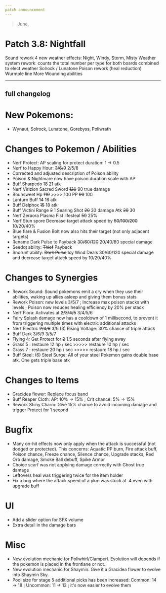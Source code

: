 ```yaml
---
patch announcement
---
```


> June,

# Patch 3.8: Nightfall

Sound rework
4 new weather effects: Night, Windy, Storm, Misty
Weather system rework: counts the total number per type for both boards combined to elect weather
Solrock / Lunatone
Poison rework (heal reduction)
Wurmple line
More Wounding abilities

---

## full changelog

# New Pokemons:

- Wynaut, Solrock, Lunatone, Gorebyss, Poliwrath

# Changes to Pokemon / Abilities

- Nerf Protect: AP scaling for protect duration: 1 → 0.5
- Nerf to Happy Hour: ~~3/6/9~~ 2/5/8
- Corrected and adjusted description of Poison ability
- Poison & Nightmare now have poison duration scale with AP
- Buff Sharpedo ~~18~~ 21 atk
- Nerf Virizion Sacred Sword ~~120~~ 90 true damage
- Bounsweet Hp ~~110~~ >>>> 100 PP ~~90~~ 100
- Lanturn Buff ~~14~~ 16 atk
- Buff Delphox ~~15~~ 18 atk
- Buff Victini Range ~~2~~ 1 Searing Shot ~~20~~ 30 damage Atk ~~20~~ 30
- Nerf Zeraora Plasma Fist lifesteal ~~50~~ 25%
- Nerf Stun spore Decrease target attack speed by ~~50/100/200~~ 10/20/40%
- Blue flare & Fusion Bolt now also hits their target (not only adjacent targets)
- Rename Dark Pulse to Payback ~~30/60/120~~ 20/40/80 special damage
- Seedot ability: ~~Thief~~ Payback
- Snorunt ability: ~~Dark Pulse~~ Icy Wind Deals 30/60/120 special damage and decrease target attack speed by 10/20/40%

# Changes to Synergies

- Rework Sound: Sound pokemons emit a cry when they use their abilities, waking up allies asleep and giving them bonus stats
- Rework Poison: new levels 3/5/7 ; Increase max poison stacks with levels ; Poison now reduces healing efficiency by 20% per stack
- Nerf Flora: Activates at ~~2/3/4/5~~ 3/4/5/6
- Fairy Splash damage now has a cooldown of 1 millisecond, to prevent it from triggering multiple times with electric additional attacks
- Nerf Electric ~~2/4/6~~ 3/6 (3) Rising Voltage: 30% chance of triple attack
- Buff Dark ~~3/6/9~~ 3/5/7
- Flying 4: Get Protect for ~~2~~ 1.5 seconds after flying away
- Grass 5 : restaure 12 hp / sec >>>>> restaure 10 hp / sec
- Grass 7 : restaure 20 hp / sec >>>>> restaure 18 hp / sec
- Buff Steel: (6) Steel Surge: All of your steel Pokemon gains double base atk. One gets triple base atk

# Changes to Items

- Gracidea flower: Replace focus band
- Buff Reaper Cloth: AP: 10% → 15% ; Crit chance: 5% → 15%
- Rework Shiny Charm: Give 15% chance to avoid incoming damage and trigger Protect for 1 second

# Bugfix

- Many on-hit effects now only apply when the attack is successful (not dodged or protected). This concerns: Aquatic PP burn, Fire attack buff, Poison chance, Freeze chance, Silence chance, Upgrade stacks, Red Orb damage, Smoke Ball debuff, Spike Armor
- Choice scarf was not applying damage correctly with Ghost true damage
- Leftovers heal was triggering twice for the item holder
- Fix a bug where the attack speed of a pkm was stuck at .4 even with upgrade buff

# UI

- Add a slider option for SFX volume
- Extra detail in the damage bars

# Misc

- New evolution mechanic for Poliwhirl/Clamperl. Evolution will depends if the pokemon is placed in the frontlane or not.
- New evolution mechanic for Shaymin. Give it a Gracidea flower to evolve into Shaymin Sky.
- Pool size for stage 5 additional picks has been increased: Common: 14 → 18 ; Uncommon: 11 → 13 ; it's now easier to evolve them
